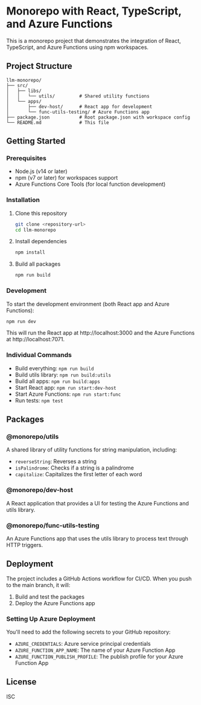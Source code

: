 # Monorepo with React, TypeScript, and Azure Functions

This is a monorepo project that demonstrates the integration of React, TypeScript, and Azure Functions using npm workspaces.

## Project Structure

```
llm-monorepo/
├── src/
│   ├── libs/
│   │   └── utils/         # Shared utility functions
│   └── apps/
│       ├── dev-host/      # React app for development
│       └── func-utils-testing/ # Azure Functions app
├── package.json           # Root package.json with workspace config
└── README.md              # This file
```

## Getting Started

### Prerequisites

- Node.js (v14 or later)
- npm (v7 or later) for workspaces support
- Azure Functions Core Tools (for local function development)

### Installation

1. Clone this repository
   ```bash
   git clone <repository-url>
   cd llm-monorepo
   ```

2. Install dependencies
   ```bash
   npm install
   ```

3. Build all packages
   ```bash
   npm run build
   ```

### Development

To start the development environment (both React app and Azure Functions):

```bash
npm run dev
```

This will run the React app at http://localhost:3000 and the Azure Functions at http://localhost:7071.

### Individual Commands

- Build everything: `npm run build`
- Build utils library: `npm run build:utils`
- Build all apps: `npm run build:apps`
- Start React app: `npm run start:dev-host`
- Start Azure Functions: `npm run start:func`
- Run tests: `npm test`

## Packages

### @monorepo/utils

A shared library of utility functions for string manipulation, including:
- `reverseString`: Reverses a string
- `isPalindrome`: Checks if a string is a palindrome
- `capitalize`: Capitalizes the first letter of each word

### @monorepo/dev-host

A React application that provides a UI for testing the Azure Functions and utils library.

### @monorepo/func-utils-testing

An Azure Functions app that uses the utils library to process text through HTTP triggers.

## Deployment

The project includes a GitHub Actions workflow for CI/CD. When you push to the main branch, it will:
1. Build and test the packages
2. Deploy the Azure Functions app

### Setting Up Azure Deployment

You'll need to add the following secrets to your GitHub repository:
- `AZURE_CREDENTIALS`: Azure service principal credentials
- `AZURE_FUNCTION_APP_NAME`: The name of your Azure Function App
- `AZURE_FUNCTION_PUBLISH_PROFILE`: The publish profile for your Azure Function App

## License

ISC 